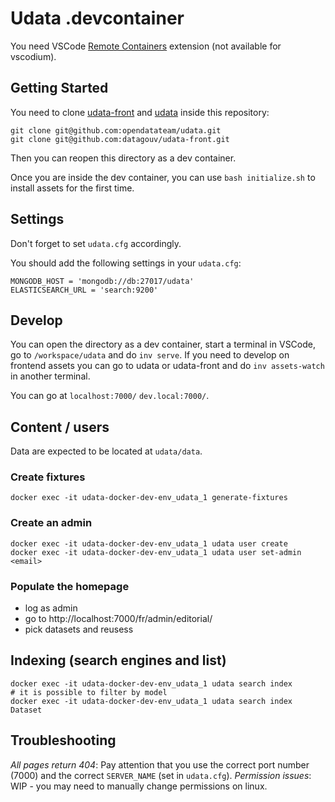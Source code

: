 # Udata .devcontainer

You need VSCode [Remote Containers](https://marketplace.visualstudio.com/items?itemName=ms-vscode-remote.remote-containers) extension (not available for vscodium).

## Getting Started

You need to clone [udata-front](https://github.com/datagouv/udata-front) and [udata](https://github.com/opendatateam/udata) inside this repository:
```
git clone git@github.com:opendatateam/udata.git
git clone git@github.com:datagouv/udata-front.git
```

Then you can reopen this directory as a dev container.

Once you are inside the dev container, you can use `bash initialize.sh` to install assets for the first time.

## Settings

Don't forget to set `udata.cfg` accordingly.

You should add the following settings in  your `udata.cfg`:
```
MONGODB_HOST = 'mongodb://db:27017/udata'
ELASTICSEARCH_URL = 'search:9200'
```

## Develop

You can open the directory as a dev container, start a terminal in VSCode, go to `/workspace/udata` and do `inv serve`.
If you need to develop on frontend assets you can go to udata or udata-front and do `inv assets-watch` in another terminal.

You can go at `localhost:7000/` `dev.local:7000/`.

## Content / users

Data are expected to be located at `udata/data`.

### Create fixtures

```
docker exec -it udata-docker-dev-env_udata_1 generate-fixtures
```

### Create an admin

```
docker exec -it udata-docker-dev-env_udata_1 udata user create
docker exec -it udata-docker-dev-env_udata_1 udata user set-admin <email>
```

### Populate the homepage

- log as admin
- go to http://localhost:7000/fr/admin/editorial/
- pick datasets and reusess

## Indexing (search engines and list)

```
docker exec -it udata-docker-dev-env_udata_1 udata search index
# it is possible to filter by model
docker exec -it udata-docker-dev-env_udata_1 udata search index Dataset
```

## Troubleshooting

*All pages return 404*: Pay attention that you use the correct port number (7000) and the correct `SERVER_NAME` (set in `udata.cfg`).
*Permission issues*: WIP - you may need to manually change permissions on linux.
